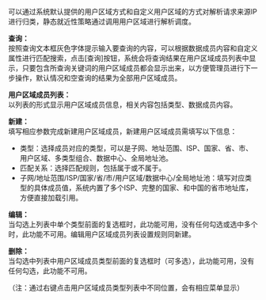 可以通过系统默认提供的用户区域方式和自定义用户区域的方式对解析请求来源IP进行归类，静态就近性策略通过调用用户区域进行解析调度。

**查询：**  
按照查询文本框灰色字体提示输入要查询的内容，可以根据数据成员内容和自定义属性进行匹配搜索，点击[查询]按钮，系统会将查询结果在用户区域成员列表中显示，只要包含所查询关键词的用户区域成员都会显示出来，以方便管理员进行下一步操作，默认情况和空查询的结果为全部用户区域成员。

**用户区域成员列表：**  
以列表的形式显示用户区域成员信息，相关内容包括类型、数据成员内容。

**新建：**  
填写相应参数完成新建用户区域成员，新建用户区域成员需填写以下信息：  
- 类型：选择成员对应的类型，可以是子网、地址范围、ISP、国家、省、市、用户区域、多类型组合、数据中心、全局地址池。  
- 匹配关系：选择匹配规则，包括属于或不属于。  
- 子网/地址范围/ISP/国家/省/市/用户区域/数据中心/全局地址池：填写对应类型的具体成员值，系统内置了多个ISP、完整的国家、和中国的省市地址库，方便直接加载引用。

**编辑：**  
当勾选上列表中单个类型前面的复选框时，此功能可用，没有任何勾选或选中多个时，此功能不可用。编辑用户区域成员列表设置规则同新建。

**删除：**  
当勾选中列表中用户区域成员类型前面的复选框时（可多选），此功能可用，没有任何勾选，此功能不可用。  

（注：通过右键点击用户区域成员类型列表中不同位置，会有相应菜单显示）
